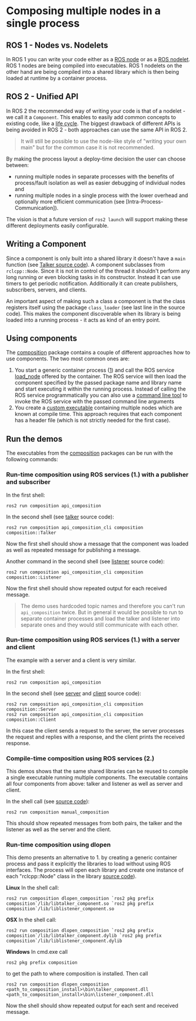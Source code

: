 # Composing multiple nodes in a single process

## ROS 1 - Nodes vs. Nodelets

In ROS 1 you can write your code either as a [ROS node](http://wiki.ros.org/Nodes) or as a [ROS nodelet](http://wiki.ros.org/nodelet).
ROS 1 nodes are being compiled into executables.
ROS 1 nodelets on the other hand are being compiled into a shared library which is then being loaded at runtime by a container process.

## ROS 2 - Unified API

In ROS 2 the recommended way of writing your code is that of a nodelet - we call it a `Component`.
This enables to easily add common concepts to existing code, like a [life cycle](http://design.ros2.org/articles/node_lifecycle.html).
The biggest drawback of different APIs is being avoided in ROS 2 - both approaches can use the same API in ROS 2.

> It will still be possible to use the node-like style of "writing your own main" but for the common case it is not recommended.

By making the process layout a deploy-time decision the user can choose between:

* running multiple nodes in separate processes with the benefits of process/fault isolation as well as easier debugging of individual nodes and
* running multiple nodes in a single process with the lower overhead and optionally more efficient communication (see [Intra-Process-Communication]).

The vision is that a future version of `ros2 launch` will support making these different deployments easily configurable.

## Writing a Component

Since a component is only built into a shared library it doesn't have a `main` function (see [Talker source code](https://github.com/ros2/demos/blob/master/composition/src/talker_component.cpp)).
A component subclasses from `rclcpp::Node`.
Since it is not in control of the thread it shouldn't perform any long running or even blocking tasks in its constructor.
Instead it can use timers to get periodic notification.
Additionally it can create publishers, subscribers, servers, and clients.

An important aspect of making such a class a component is that the class registers itself using the package `class_loader` (see last line in the source code).
This makes the component discoverable when its library is being loaded into a running process - it acts as kind of an entry point.

## Using components

The [composition](https://github.com/ros2/demos/tree/master/composition) package contains a couple of different approaches how to use components.
The two most common ones are:

1. You start a generic container process ([1](https://github.com/ros2/demos/blob/master/composition/src/api_composition.cpp)) and call the ROS service [load_node](https://github.com/ros2/demos/blob/master/composition/srv/LoadNode.srv) offered by the container.
  The ROS service will then load the component specified by the passed package name and library name and start executing it within the running process.
  Instead of calling the ROS service programmatically you can also use a [command line tool](https://github.com/ros2/demos/blob/master/composition/src/api_composition_cli.cpp) to invoke the ROS service with the passed command line arguments
2. You create a [custom executable](https://github.com/ros2/demos/blob/master/composition/src/manual_composition.cpp) containing multiple nodes which are known at compile time.
  This approach requires that each component has a header file (which is not strictly needed for the first case).

## Run the demos

The executables from the [composition](https://github.com/ros2/demos/tree/master/composition) packages can be run with the following commands:

### Run-time composition using ROS services (1.) with a publisher and subscriber

In the first shell:

    ros2 run composition api_composition

In the second shell (see [talker](https://github.com/ros2/demos/blob/master/composition/src/talker_component.cpp) source code):

    ros2 run composition api_composition_cli composition composition::Talker

Now the first shell should show a message that the component was loaded as well as repeated message for publishing a message.

Another command in the second shell (see [listener](https://github.com/ros2/demos/blob/master/composition/src/listener_component.cpp) source code):

    ros2 run composition api_composition_cli composition composition::Listener

Now the first shell should show repeated output for each received message.

> The demo uses hardcoded topic names and therefore you can't run `api_composition` twice.
> But in general it would be possible to run to separate container processes and load the talker and listener into separate ones and they would still communicate with each other.

### Run-time composition using ROS services (1.) with a server and client

The example with a server and a client is very similar.

In the first shell:

    ros2 run composition api_composition

In the second shell (see [server](https://github.com/ros2/demos/blob/master/composition/src/server_component.cpp) and [client](https://github.com/ros2/demos/blob/master/composition/src/client_component.cpp) source code):

    ros2 run composition api_composition_cli composition composition::Server
    ros2 run composition api_composition_cli composition composition::Client

In this case the client sends a request to the server, the server processes the request and replies with a response, and the client prints the received response.

### Compile-time composition using ROS services (2.)

This demos shows that the same shared libraries can be reused to compile a single executable running multiple components.
The executable contains all four components from above: talker and listener as well as server and client.

In the shell call (see [source code](https://github.com/ros2/demos/blob/master/composition/src/manual_composition.cpp)):

    ros2 run composition manual_composition

This should show repeated messages from both pairs, the talker and the listener as well as the server and the client.

### Run-time composition using dlopen

This demo presents an alternative to 1. by creating a generic container process and pass it explicitly the libraries to load without using ROS interfaces.
The process will open each library and create one instance of each "rclcpp::Node" class in the library [source code](https://github.com/ros2/demos/blob/master/composition/src/dlopen_composition.cpp)).

**Linux** In the shell call:

    ros2 run composition dlopen_composition `ros2 pkg prefix composition`/lib/libtalker_component.so `ros2 pkg prefix composition`/lib/liblistener_component.so

**OSX** In the shell call:

    ros2 run composition dlopen_composition `ros2 pkg prefix composition`/lib/libtalker_component.dylib `ros2 pkg prefix composition`/lib/liblistener_component.dylib

**Windows** In cmd.exe call

    ros2 pkg prefix composition

to get the path to where composition is installed. Then call

    ros2 run composition dlopen_composition <path_to_composition_install>\bin\talker_component.dll <path_to_composition_install>\bin\listener_component.dll

Now the shell should show repeated output for each sent and received message.
